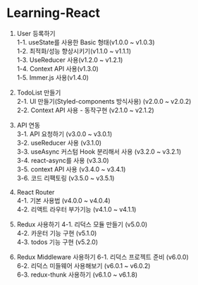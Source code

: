 # Learning-React

1. User 등록하기  
	1-1. useState를 사용한 Basic 형태(v1.0.0 ~ v1.0.3)  
	1-2. 최적화/성능 향상시키기(v1.1.0 ~ v1.1.1)  
	1-3. UseReducer 사용(v1.2.0 ~ v1.2.1)  
	1-4. Context API 사용(v1.3.0)  
	1-5. Immer.js 사용(v1.4.0)  
  
2. TodoList 만들기  
	2-1. UI 만들기(Styled-components 방식사용) (v2.0.0 ~ v2.0.2)  
	2-2. Context API 사용 - 동작구현 (v2.1.0 ~ v2.1.2)  
  	
3. API 연동  
	3-1. API 요청하기 (v3.0.0 ~ v3.0.1)  
	3-2. useReducer 사용 (v3.1.0)  
	3-3. useAsync 커스텀 Hook 분리해서 사용 (v3.2.0 ~ v3.2.1)  
	3-4. react-async를 사용 (v3.3.0)  
	3-5. context API 사용 (v3.4.0 ~ v3.4.1)  
	3-6. 코드 리팩토링 (v3.5.0 ~ v3.5.1)  

4. React Router  
	4-1. 기본 사용법 (v4.0.0 ~ v4.0.4)  
	4-2. 리액트 라우터 부가기능 (v4.1.0 ~ v4.1.1)  

5. Redux 사용하기
	4-1. 리덕스 모듈 만들기 (v5.0.0)  
	4-2. 카운터 기능 구현 (v5.1.0)  
	4-3. todos 기능 구현 (v5.2.0)  

6. Redux Middleware 사용하기
	6-1. 리덕스 프로젝트 준비 (v6.0.0)  
	6-2. 리덕스 미들웨어 사용해보기 (v6.0.1 ~ v6.0.2)  
	6-3. redux-thunk 사용하기 (v6.1.0 ~ v6.1.8)  